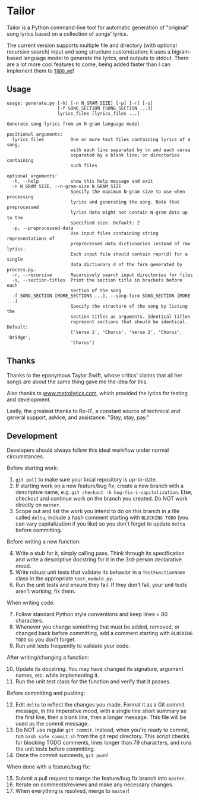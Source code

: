 # Tailor

Tailor is a Python command-line tool for automatic generation of "original"
song lyrics based on a collection of songs' lyrics.

The current version supports multiple file and directory (with optional
recursive search) input and song structure customization; it uses a
bigram-based language model to generate the lyrics, and outputs to stdout.
There are a lot more cool features to come, being added faster than I can
implement them to [`TODO.md`](/TODO.md)!

## Usage

```
usage: generate.py [-h] [-n N_GRAM_SIZE] [-p] [-r] [-s]
                   [-f SONG_SECTION [SONG_SECTION ...]]
                   lyrics_files [lyrics_files ...]

Generate song lyrics from an N-gram language model

positional arguments:
  lyrics_files          One or more text files containing lyrics of a song,
                        with each line separated by \n and each verse
                        separated by a blank line; or directories containing
                        such files

optional arguments:
  -h, --help            show this help message and exit
  -n N_GRAM_SIZE, --n-gram-size N_GRAM_SIZE
                        Specify the maximum N-gram size to use when processing
                        lyrics and generating the song. Note that preprocessed
                        lyrics data might not contain N-gram data up to the
                        specified size. Default: 2
  -p, --preprocessed-data
                        Use input files containing string representations of
                        preprocessed data dictionaries instead of raw lyrics.
                        Each input file should contain repr(d) for a single
                        data dictionary d of the form generated by process.py.
  -r, --recursive       Recursively search input directories for files
  -s, --section-titles  Print the section title in brackets before each
                        section of the song
  -f SONG_SECTION [MORE_SECTIONS ...], --song-form SONG_SECTION [MORE ...]
                        Specify the structure of the song by listing the
                        section titles as arguments. Identical titles
                        represent sections that should be identical. Default:
                        ['Verse 1', 'Chorus', 'Verse 2', 'Chorus', 'Bridge',
                        'Chorus']
```

## Thanks

Thanks to the eponymous Taylor Swift, whose critics' claims that all her songs
are about the same thing gave me the idea for this.

Also thanks to www.metrolyrics.com, which provided the lyrics for testing and
development.

Lastly, the greatest thanks to Ro-IT, a constant source of technical and
general support, advice, and assistance. "Stay, stay, pay."

## Development

Developers should always follow this ideal workflow under normal circumstances.

Before starting work:

1. `git pull` to make sure your local repository is up-to-date.
2. If starting work on a new feature/bug fix, create a new branch with a
   descriptive name, e.g. `git checkout -b bug-fix-i-capitalization`. Else,
   checkout and continue work on the branch you created. Do NOT work directly
   on `master`.
3. Scope out and list the work you intend to do on this branch in a file called
   `delta`; include a hash comment starting with `BLOCKING TODO` (you can vary
   capitalization if you like) so you don't forget to update `delta` before
   committing.

Before writing a new function:

4. Write a stub for it, simply calling pass. Think through its specification
   and write a descriptive docstring for it in the 3rd-person declarative mood.
5. Write robust unit tests that validate its behavior in a `TestFunctionName`
   class in the appropriate `test_module.py`.
6. Run the unit tests and ensure they fail. If they don't fail, your unit tests
   aren't working; fix them.

When writing code:

7. Follow standard Python style conventions and keep lines < 80 characters.
8. Whenever you change something that must be added, removed, or changed back
   before committing, add a comment starting with `BLOCKING TODO` so you don't
   forget.
9. Run unit tests frequently to validate your code.

After writing/changing a function:

10. Update its docstring. You may have changed its signature, argument names,
    etc. while implementing it.
11. Run the unit test class for the function and verify that it passes.

Before committing and pushing:

12. Edit `delta` to reflect the changes you made. Format it as a Git commit
    message, in the imperative mood, with a single line short summary as the
    first line, then a blank line, then a longer message. This file will be
    used as the commit message.
13. Do NOT use regular `git commit`. Instead, when you're ready to commit, run
    `bash safe_commit.sh` from the git repo directory. This script checks for
    blocking TODO comments, lines longer than 79 characters, and runs the unit
    tests before committing.
14. Once the commit succeeds, `git push`!

When done with a feature/bug fix:

15. Submit a pull request to merge the feature/bug fix branch into `master`.
16. Iterate on comments/reviews and make any necessary changes.
17. When everything is resolved, merge to `master`!
